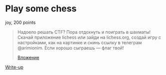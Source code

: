 # Play some chess

joy, 200 points

> Надоело решать CTF? Пора отдохнуть и поиграть в шахматы!
> Скачай приложение lichess или зайди на lichess.org, 
> создай игру с настройками, как на картинке и скинь ссылку 
> в телеграм @arimionim. Если хорошо сыграешь — флаг твой!
>
> [Вложение](https://pp.userapi.com/c846521/v846521941/30cdf/b51ZEkMMUbE.jpg)

[Write-up](WRITEUP.md)